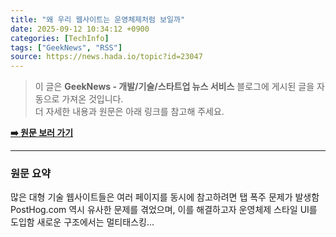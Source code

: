 ```yaml
---
title: "왜 우리 웹사이트는 운영체제처럼 보일까"
date: 2025-09-12 10:34:12 +0900
categories: [TechInfo]
tags: ["GeekNews", "RSS"]
source: https://news.hada.io/topic?id=23047
---
```

> 이 글은 **GeekNews - 개발/기술/스타트업 뉴스 서비스** 블로그에 게시된 글을 자동으로 가져온 것입니다. <br>
> 더 자세한 내용과 원문은 아래 링크를 참고해 주세요.

[**➡️ 원문 보러 가기**](https://news.hada.io/topic?id=23047)

---

### 원문 요약
많은 대형 기술 웹사이트들은 여러 페이지를 동시에 참고하려면 탭 폭주 문제가 발생함 PostHog.com 역시 유사한 문제를 겪었으며, 이를 해결하고자 운영체제 스타일 UI를 도입함 새로운 구조에서는 멀티태스킹...
